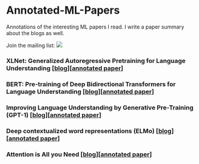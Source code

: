# Annotated-ML-Papers
Annotations of the interesting ML papers I read. I write a paper summary about the blogs as well.

Join the mailing list:  [![](https://img.shields.io/badge/Mailing%20List-Mailchimp-blue)](http://eepurl.com/gOuacr)


### XLNet: Generalized Autoregressive Pretraining for Language Understanding \[[blog](https://shreyansh26.github.io/post/2021-05-16_generalized_autoregressive_pretraining_xlnet/)\]\[[annotated paper](https://github.com/shreyansh26/Annotated-ML-Papers/blob/main/XLNet.pdf)\]
### BERT: Pre-training of Deep Bidirectional Transformers for Language Understanding \[[blog](https://shreyansh26.github.io/post/2021-05-09_pretraining_deep_bidirectional_transformers_bert/)\]\[[annotated paper](https://github.com/shreyansh26/Annotated-ML-Papers/blob/main/BERT.pdf)\]
### Improving Language Understanding by Generative Pre-Training (GPT-1) \[[blog](https://shreyansh26.github.io/post/2021-05-02_language_understanding_generative_pretraining/)\]\[[annotated paper](https://github.com/shreyansh26/Annotated-ML-Papers/blob/main/GPT1.pdf)\]
### Deep contextualized word representations (ELMo) \[[blog](https://shreyansh26.github.io/post/2021-04-25_deep_contextualized_word_representations_elmo/)\]\[[annotated paper](https://github.com/shreyansh26/Annotated-ML-Papers/blob/main/ELMo.pdf)\]
### Attention is All you Need \[[blog](https://shreyansh26.github.io/post/2021-04-18_attention_is_all_you_need/)\]\[[annotated paper](https://github.com/shreyansh26/Annotated-ML-Papers/blob/main/Attention%20Is%20All%20You%20Need.pdf)\]
